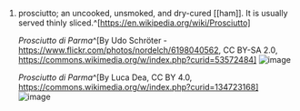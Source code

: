1. prosciutto; an uncooked, unsmoked, and dry-cured [[ham]]. It is usually served thinly sliced.^[https://en.wikipedia.org/wiki/Prosciutto]
   
   *Prosciutto di Parma*^[By Udo Schröter - https://www.flickr.com/photos/nordelch/6198040562, CC BY-SA 2.0, https://commons.wikimedia.org/w/index.php?curid=53572484]
   ![image](https://upload.wikimedia.org/wikipedia/commons/1/15/Prosciutto_di_Parma%2C_ham_producing.jpg)
   
   *Prosciutto di Parma*^[By Luca Dea, CC BY 4.0, https://commons.wikimedia.org/w/index.php?curid=134723168]
   ![image](https://upload.wikimedia.org/wikipedia/commons/2/21/Prosciutto_di_Parma%2C_Tagliere%2C_Italia.jpg)